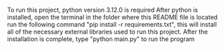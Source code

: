 To run this project, python version 3.12.0 is required
After python is installed, open the terminal in the folder where this README file is located
run the following command "pip install -r requirements.txt", this will install all of the necessary external libraries
used to run this project.
After the installation is complete, type "python main.py" to run the program
